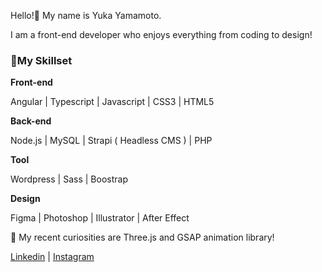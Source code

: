 Hello!👋  My name is Yuka Yamamoto. 

I am a front-end developer who enjoys everything from coding to design!



### 📌My Skillset

**Front-end**

Angular | Typescript | Javascript | CSS3 | HTML5

**Back-end**

Node.js | MySQL | Strapi ( Headless CMS ) | PHP

**Tool**

Wordpress | Sass | Boostrap

**Design**

Figma | Photoshop | Illustrator | After Effect


👀 My recent curiosities are Three.js and GSAP animation library!


[Linkedin](https://www.linkedin.com/in/yukayamamoto0820/) | [Instagram](https://www.instagram.com/yukayama___)

